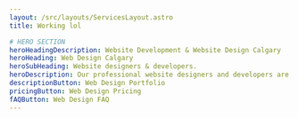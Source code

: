 ```yaml
---
layout: /src/layouts/ServicesLayout.astro
title: Working lol

# HERO SECTION
heroHeadingDescription: Website Development & Website Design Calgary
heroHeading: Web Design Calgary
heroSubHeading: Website designers & developers.
heroDescription: Our professional website designers and developers are experts in crafting gorgeous, and highly performant websites. In combination with our skilled SEO specialists, BFG Interactive is confident in providing an unparalelled website experience for your visitors, and ultimately, an exceptional value for you.
descriptionButton: Web Design Portfolio
pricingButton: Web Design Pricing
fAQButton: Web Design FAQ
---
```

